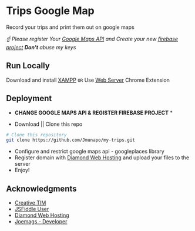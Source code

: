# Trips Google Map

Record your trips and print them out on google maps

*☝ Please register Your [Google Maps API](https://developers.google.com/maps/documentation/javascript/get-api-key) and Create your new [firebase project](https://console.firebase.google.com/) **Don't** abuse my keys*

## Run Locally
Download and install [XAMPP](https://www.apachefriends.org/)
`OR`
Use [Web Server](https://chrome.google.com/webstore/detail/web-server-for-chrome/ofhbbkphhbklhfoeikjpcbhemlocgigb) Chrome Extension

## Deployment

* **CHANGE GOOGLE MAPS API & REGISTER FIREBASE PROJECT** *

* Download || Clone this repo 
```bash
# Clone this repository
git clone https://github.com/Jmunapo/my-trips.git
```

* Configure and restrict google maps api - googleplaces library
* Register domain with [Diamond Web Hosting](https://diamond.co.zw) and upload your files to the server
* Enjoy!

## Acknowledgments

* [Creative TIM](http://www.creative-tim.com/)
* [JSFiddle User](https://jsfiddle.net/medmunds/sd10up9t/)
* [Diamond Web Hosting](https://diamond.co.zw)
* [Joemags - Developer](https://joemags.co.zw)


